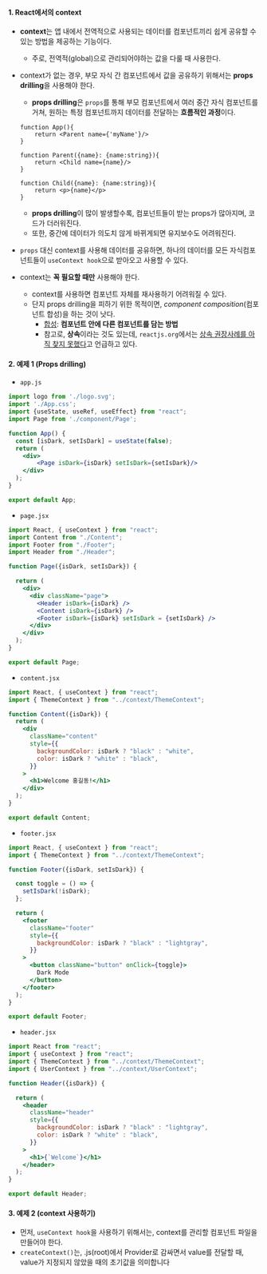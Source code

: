 
#### 1. React에서의 context

- **context**는 앱 내에서 전역적으로 사용되는 데이터를 컴포넌트끼리 쉽게 공유할 수 있는 방법을 제공하는 기능이다.
	- 주로, 전역적(global)으로 관리되어야하는 값을 다룰 때 사용한다.

- context가 없는 경우, 부모 자식 간 컴포넌트에서 값을 공유하기 위해서는 **props drilling**을 사용해야 한다. 
	- **props drilling**은 `props`를 통해 부모 컴포넌트에서 여러 중간 자식 컴포넌트를 거쳐, 원하는 특정 컴포넌트까지 데이터를 전달하는 **흐름적인 과정**이다.
	```tsx
	function App(){
		return <Parent name={'myName'}/>
	}
	
	function Parent({name}: {name:string}){
		return <Child name={name}/>
	}
	
	function Child({name}: {name:string}){
		return <p>{name}</p>
	}
	```
    
	- **props drilling**이 많이 발생할수록, 컴포넌트들이 받는 props가 많아지며, 코드가 더러워진다.
    - 또한, 중간에 데이터가 의도치 않게 바뀌게되면 유지보수도 어려워진다.

- `props` 대신 context를 사용해 데이터를 공유하면, 하나의 데이터를 모든 자식컴포넌트들이 `useContext hook`으로 받아오고 사용할 수 있다.

- context는 **꼭 필요할 때만** 사용해야 한다.
	- context를 사용하면 컴포넌트 자체를 재사용하기 어려워질 수 있다.
	- 단지 props drilling을 피하기 위한 목적이면, *component composition*(컴포넌트 합성)을 하는 것이 낫다.
		- [합성](https://happysisyphe.tistory.com/62): **컴포넌트 안에 다른 컴포넌트를 담는 방법**
		- 참고로, **상속**이라는 것도 있는데, `reactjs.org`에서는 [상속 권장사례를 아직 찾지 못했다](https://ko.legacy.reactjs.org/docs/composition-vs-inheritance.html)고 언급하고 있다.


#### 2. 예제 1 (Props drilling)

- `app.js`
```jsx
import logo from './logo.svg';
import './App.css';
import {useState, useRef, useEffect} from "react";
import Page from './component/Page';

function App() {
  const [isDark, setIsDark] = useState(false);
  return (
    <div>
        <Page isDark={isDark} setIsDark={setIsDark}/>
    </div>
  );
}

export default App;
```

- `page.jsx`
```jsx
import React, { useContext } from "react";
import Content from "./Content";
import Footer from "./Footer";
import Header from "./Header";

function Page({isDark, setIsDark}) {

  return (
    <div>
      <div className="page">
        <Header isDark={isDark} />
        <Content isDark={isDark} />
        <Footer isDark={isDark} setIsDark = {setIsDark} />
      </div>
    </div>
  );
}

export default Page;
```

- `content.jsx`
```jsx
import React, { useContext } from "react";
import { ThemeContext } from "../context/ThemeContext";

function Content({isDark}) {
  return (
    <div
      className="content"
      style={{
        backgroundColor: isDark ? "black" : "white",
        color: isDark ? "white" : "black",
      }}
    >
      <h1>Welcome 홍길동!</h1>
    </div>
  );
}

export default Content;
```

- `footer.jsx`
```jsx
import React, { useContext } from "react";
import { ThemeContext } from "../context/ThemeContext";

function Footer({isDark, setIsDark}) {

  const toggle = () => {
    setIsDark(!isDark);
  };

  return (
    <footer
      className="footer"
      style={{
        backgroundColor: isDark ? "black" : "lightgray",
      }}
    >
      <button className="button" onClick={toggle}>
        Dark Mode
      </button>
    </footer>
  );
}

export default Footer;
```

- `header.jsx`
```jsx
import React from "react";
import { useContext } from "react";
import { ThemeContext } from "../context/ThemeContext";
import { UserContext } from "../context/UserContext";

function Header({isDark}) {

  return (
    <header
      className="header"
      style={{
        backgroundColor: isDark ? "black" : "lightgray",
        color: isDark ? "white" : "black",
      }}
    >
      <h1>{`Welcome`}</h1>
    </header>
  );
}

export default Header;
```


#### 3. 예제 2 (context 사용하기)

- 먼저, `useContext hook`을 사용하기 위해서는, context를 관리할 컴포넌트 파일을 만들어야 한다.
- `createContext()`는, .js(root)에서 Provider로 감싸면서 value를 전달할 때, value가 지정되지 않았을 때의 초기값을 의미합니다